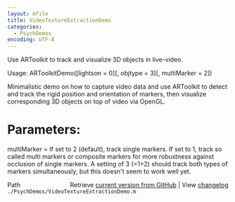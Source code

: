 ```yaml
---
layout: mfile
title: VideoTextureExtractionDemo
categories:
  - PsychDemos
encoding: UTF-8
---
```


Use ARToolkit to track and visualize 3D objects in live-video.

Usage: ARToolkitDemo([lightson = 0][, objtype = 3][, multiMarker = 2])

Minimalistic demo on how to capture video data and use ARToolkit to
detect and track the rigid position and orientation of markers, then
visualize corresponding 3D objects on top of video via OpenGL.

# Parameters:

multiMarker = If set to 2 (default), track single markers. If set to 1,
track so called multi markers or composite markers for more robustness
against occlusion of single markers. A setting of 3 (=1+2) should track
both types of markers simultaneously, but this doesn't seem to work well
yet.



<div class="code_header" style="text-align:right;">
  <span style="float:left;">Path&nbsp;&nbsp;</span> <span class="counter">Retrieve <a href=
  "https://raw.github.com/Psychtoolbox-3/Psychtoolbox-3/beta/./PsychDemos/VideoTextureExtractionDemo.m">current version from GitHub</a> | View <a href=
  "https://github.com/Psychtoolbox-3/Psychtoolbox-3/commits/beta/./PsychDemos/VideoTextureExtractionDemo.m">changelog</a></span>
</div>
<div class="code">
  <code>./PsychDemos/VideoTextureExtractionDemo.m</code>
</div>
